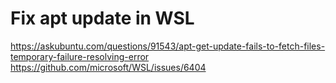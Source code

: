 # Fix apt update in WSL
https://askubuntu.com/questions/91543/apt-get-update-fails-to-fetch-files-temporary-failure-resolving-error
https://github.com/microsoft/WSL/issues/6404